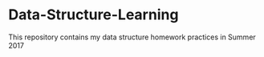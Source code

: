 # Data-Structure-Learning
This repository contains my data structure homework practices in Summer 2017
